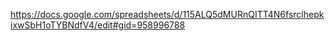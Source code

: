 ﻿https://docs.google.com/spreadsheets/d/115ALQ5dMURnQITT4N6fsrclhepkixwSbH1oTYBNdfV4/edit#gid=958996788